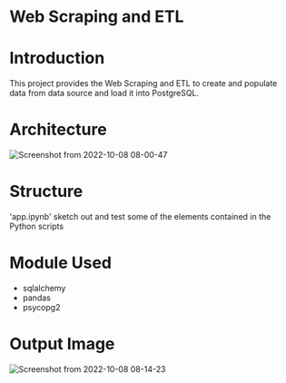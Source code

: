 # Web Scraping and ETL

# Introduction
This project provides the Web Scraping and ETL to create and populate data from data source and load it into PostgreSQL.

# Architecture
![Screenshot from 2022-10-08 08-00-47](https://user-images.githubusercontent.com/63891089/194680200-efdfb4bf-d6fa-4c66-9d2b-8c8e71e8bde8.png)

# Structure
'app.ipynb' sketch out and test some of the elements contained in the Python scripts

# Module Used
- sqlalchemy
- pandas 
- psycopg2

# Output Image
![Screenshot from 2022-10-08 08-14-23](https://user-images.githubusercontent.com/63891089/194680297-cdd3225e-d8c9-48d4-adb1-2c8b19e7d23f.png)


